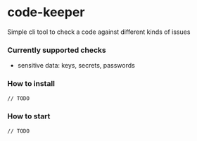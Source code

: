 # code-keeper
Simple cli tool to check a code against different kinds of issues

### Currently supported checks

- sensitive data: keys, secrets, passwords

### How to install

```bash
// TODO
```

### How to start

```bash
// TODO
```
